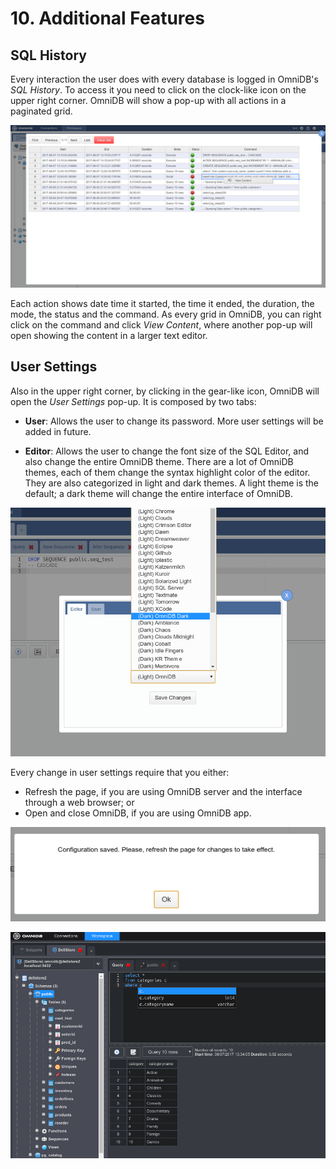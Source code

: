 # 10. Additional Features

## SQL History

Every interaction the user does with every database is logged in OmniDB's *SQL
History*. To access it you need to click on the clock-like icon on the upper
right corner. OmniDB will show a pop-up with all actions in a paginated grid.

![](https://raw.githubusercontent.com/OmniDB/doc/master/img/image_063.png)

Each action shows date time it started, the time it ended, the duration, the
mode, the status and the command. As every grid in OmniDB, you can right click
on the command and click *View Content*, where another pop-up will open showing
the content in a larger text editor.

## User Settings

Also in the upper right corner, by clicking in the gear-like icon, OmniDB will
open the *User Settings* pop-up. It is composed by two tabs:

- **User**: Allows the user to change its password. More user settings will be
added in future.

- **Editor**: Allows the user to change the font size of the SQL Editor, and
also change the entire OmniDB theme. There are a lot of OmniDB themes, each of
them change the syntax highlight color of the editor. They are also categorized
in light and dark themes. A light theme is the default; a dark theme will change
the entire interface of OmniDB.

![](https://raw.githubusercontent.com/OmniDB/doc/master/img/image_064.png)

Every change in user settings require that you either:

- Refresh the page, if you are using OmniDB server and the interface through a
web browser; or
- Open and close OmniDB, if you are using OmniDB app.

![](https://raw.githubusercontent.com/OmniDB/doc/master/img/image_065.png)

![](https://raw.githubusercontent.com/OmniDB/doc/master/img/image_066.png)
